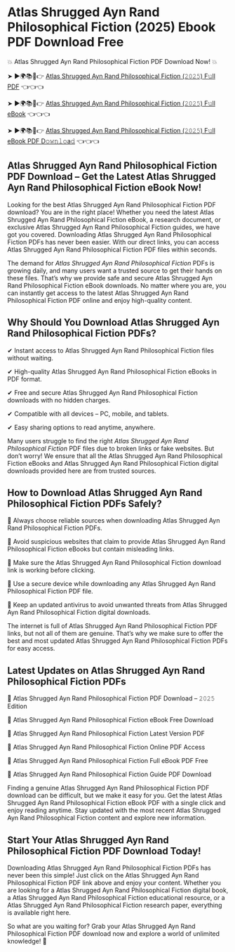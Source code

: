 # Atlas Shrugged Ayn Rand Philosophical Fiction (2025) Ebook PDF Download Free

💥 Atlas Shrugged Ayn Rand Philosophical Fiction PDF Download Now! 💥

➤ ►🌍📚📱👉 [Atlas Shrugged Ayn Rand Philosophical Fiction (𝟸𝟶𝟸𝟻) F𝚞ll PDF](https://getpdf.xyz/atlas-shrugged-ayn-rand-philosophical-fiction) 👈👈👈


➤ ►🌍📚📱👉 [Atlas Shrugged Ayn Rand Philosophical Fiction (𝟸𝟶𝟸𝟻) F𝚞ll eBook](https://getpdf.xyz/atlas-shrugged-ayn-rand-philosophical-fiction) 👈👈👈


➤ ►🌍📚📱👉 [Atlas Shrugged Ayn Rand Philosophical Fiction (𝟸𝟶𝟸𝟻) F𝚞ll eBook PDF D𝚘𝚠𝚗𝚕𝚘a𝚍](https://getpdf.xyz/atlas-shrugged-ayn-rand-philosophical-fiction) 👈👈👈


## Atlas Shrugged Ayn Rand Philosophical Fiction PDF Download – Get the Latest Atlas Shrugged Ayn Rand Philosophical Fiction eBook Now!

Looking for the best Atlas Shrugged Ayn Rand Philosophical Fiction PDF download? You are in the right place! Whether you need the latest Atlas Shrugged Ayn Rand Philosophical Fiction eBook, a research document, or exclusive Atlas Shrugged Ayn Rand Philosophical Fiction guides, we have got you covered. Downloading Atlas Shrugged Ayn Rand Philosophical Fiction PDFs has never been easier. With our direct links, you can access Atlas Shrugged Ayn Rand Philosophical Fiction PDF files within seconds.

The demand for *Atlas Shrugged Ayn Rand Philosophical Fiction* PDFs is growing daily, and many users want a trusted source to get their hands on these files. That’s why we provide safe and secure Atlas Shrugged Ayn Rand Philosophical Fiction eBook downloads. No matter where you are, you can instantly get access to the latest Atlas Shrugged Ayn Rand Philosophical Fiction PDF online and enjoy high-quality content.

## Why Should You Download Atlas Shrugged Ayn Rand Philosophical Fiction PDFs?

✔ Instant access to Atlas Shrugged Ayn Rand Philosophical Fiction files without waiting.

✔ High-quality Atlas Shrugged Ayn Rand Philosophical Fiction eBooks in PDF format.

✔ Free and secure Atlas Shrugged Ayn Rand Philosophical Fiction downloads with no hidden charges.

✔ Compatible with all devices – PC, mobile, and tablets.

✔ Easy sharing options to read anytime, anywhere.

Many users struggle to find the right *Atlas Shrugged Ayn Rand Philosophical Fiction* PDF files due to broken links or fake websites. But don’t worry! We ensure that all the Atlas Shrugged Ayn Rand Philosophical Fiction eBooks and Atlas Shrugged Ayn Rand Philosophical Fiction digital downloads provided here are from trusted sources.

## How to Download Atlas Shrugged Ayn Rand Philosophical Fiction PDFs Safely?

📌 Always choose reliable sources when downloading Atlas Shrugged Ayn Rand Philosophical Fiction PDFs.

📌 Avoid suspicious websites that claim to provide Atlas Shrugged Ayn Rand Philosophical Fiction eBooks but contain misleading links.

📌 Make sure the Atlas Shrugged Ayn Rand Philosophical Fiction download link is working before clicking.

📌 Use a secure device while downloading any Atlas Shrugged Ayn Rand Philosophical Fiction PDF file.

📌 Keep an updated antivirus to avoid unwanted threats from Atlas Shrugged Ayn Rand Philosophical Fiction digital downloads.

The internet is full of Atlas Shrugged Ayn Rand Philosophical Fiction PDF links, but not all of them are genuine. That’s why we make sure to offer the best and most updated Atlas Shrugged Ayn Rand Philosophical Fiction PDFs for easy access.

## Latest Updates on Atlas Shrugged Ayn Rand Philosophical Fiction PDFs

🔹 Atlas Shrugged Ayn Rand Philosophical Fiction PDF Download – 𝟸𝟶𝟸𝟻 Edition

🔹 Atlas Shrugged Ayn Rand Philosophical Fiction eBook Free Download

🔹 Atlas Shrugged Ayn Rand Philosophical Fiction Latest Version PDF

🔹 Atlas Shrugged Ayn Rand Philosophical Fiction Online PDF Access

🔹 Atlas Shrugged Ayn Rand Philosophical Fiction Full eBook PDF Free

🔹 Atlas Shrugged Ayn Rand Philosophical Fiction Guide PDF Download

Finding a genuine Atlas Shrugged Ayn Rand Philosophical Fiction PDF download can be difficult, but we make it easy for you. Get the latest Atlas Shrugged Ayn Rand Philosophical Fiction eBook PDF with a single click and enjoy reading anytime. Stay updated with the most recent Atlas Shrugged Ayn Rand Philosophical Fiction content and explore new information.

## Start Your Atlas Shrugged Ayn Rand Philosophical Fiction PDF Download Today!

Downloading Atlas Shrugged Ayn Rand Philosophical Fiction PDFs has never been this simple! Just click on the Atlas Shrugged Ayn Rand Philosophical Fiction PDF link above and enjoy your content. Whether you are looking for a Atlas Shrugged Ayn Rand Philosophical Fiction digital book, a Atlas Shrugged Ayn Rand Philosophical Fiction educational resource, or a Atlas Shrugged Ayn Rand Philosophical Fiction research paper, everything is available right here.

So what are you waiting for? Grab your Atlas Shrugged Ayn Rand Philosophical Fiction PDF download now and explore a world of unlimited knowledge! 🚀